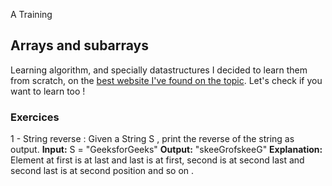 A Training

## Arrays and subarrays

Learning algorithm, and specially datastructures I decided to learn them from scratch, on the
[best website I've found on the topic](https://www.geeksforgeeks.org/complete-guide-to-dsa-for-beginners/?ref=ghm).
Let's check if you want to learn too !

### Exercices
1 - String reverse
    : Given a String S , print the reverse of the string as output.
        **Input:** S = "GeeksforGeeks"
    	**Output:** "skeeGrofskeeG" 
        **Explanation:** Element at first is at last and
    	last is at first, second is at second last and 
	    second last is at second position and so on .
